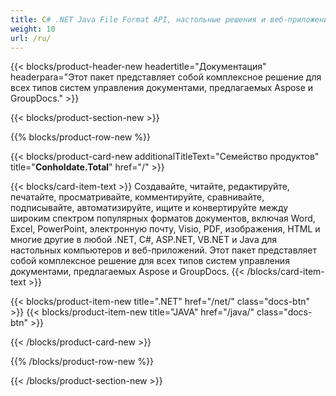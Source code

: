 ```yaml
---
title: C# .NET Java File Format API, настольные решения и веб-приложения
weight: 10
url: /ru/
---
```


{{< blocks/product-header-new headertitle="Документация" headerpara="Этот пакет представляет собой комплексное решение для всех типов систем управления документами, предлагаемых Aspose и GroupDocs." >}}

{{< blocks/product-section-new >}}

{{% blocks/product-row-new %}}

{{< blocks/product-card-new additionalTitleText="Семейство продуктов" title="**Conholdate.Total**" href="/" >}}

{{< blocks/card-item-text >}}
Создавайте, читайте, редактируйте, печатайте, просматривайте, комментируйте, сравнивайте, подписывайте, автоматизируйте, ищите и конвертируйте между широким спектром популярных форматов документов, включая Word, Excel, PowerPoint, электронную почту, Visio, PDF, изображения, HTML и многие другие в любой .NET, C#, ASP.NET, VB.NET и Java для настольных компьютеров и веб-приложений. Этот пакет представляет собой комплексное решение для всех типов систем управления документами, предлагаемых Aspose и GroupDocs.
{{< /blocks/card-item-text >}}

{{< blocks/product-item-new title=".NET" href="/net/" class="docs-btn"  >}} {{< blocks/product-item-new title="JAVA" href="/java/" class="docs-btn" >}}

{{< /blocks/product-card-new >}}

{{% /blocks/product-row-new %}}

{{< /blocks/product-section-new >}}

